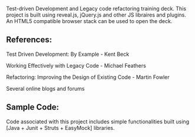 Test-driven Development and Legacy code refactoring training deck. This project is built using reveal.js, jQuery.js and other JS libraires and plugins. An HTML5 compatible browser stack can be used to open the deck.

References:
----------
Test Driven Development: By Example - Kent Beck

Working Effectively with Legacy Code - Michael Feathers

Refactoring: Improving the Design of Existing Code - Martin Fowler

Several online blogs and forums

Sample Code:
-----------
Code associated with this project includes simple functionalities built using [Java + Junit + Struts + EasyMock] libraries. 
